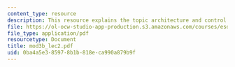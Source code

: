 ```yaml
---
content_type: resource
description: This resource explains the topic architecture and control.
file: https://ol-ocw-studio-app-production.s3.amazonaws.com/courses/esd-68j-communications-and-information-policy-spring-2006/0ba4a5e385978b1b818eca990a879b9f_mod3b_lec2.pdf
file_type: application/pdf
resourcetype: Document
title: mod3b_lec2.pdf
uid: 0ba4a5e3-8597-8b1b-818e-ca990a879b9f
---
```

